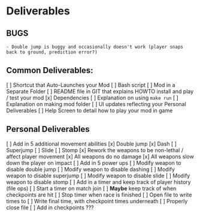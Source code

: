# Deliverables

## BUGS
    - Double jump is buggy and occasionally doesn't work (player snaps back to ground, prediction error?)

## Common Deliverables:
[ ] Shortcut that Auto-Launches your Mod
    [ ] Bash script
[ ] Mod in a Separate Folder
[ ] README file in GIT that explains HOWTO install and play / test your mod
    [x] Dependencies
    [ ] Explanation on using `make run`
    [ ] Explanation on making mod folder
[ ] UI updates reflecting your Personal Deliverables
[ ] Help Screen to detail how to play your mod in game

## Personal Deliverables
[ ] Add in 5 additional movement abilities
    [x] Double jump
    [x] Dash
    [ ] Superjump
    [ ] Slide
    [ ] Stomp
[x] Rework the weapons to be non-lethal / affect player movement
    [x] All weapons do no damage
    [x] All weapons slow down the player on impact
[ ] Add in 5 power ups
    [ ] Modify weapon to disable double jump
    [ ] Modify weapon to disable dashing
    [ ] Modify weapon to disable superjump
    [ ] Modify weapon to disable slide
    [ ] Modify weapon to disable stomp
[ ] Add in a timer and keep track of player history (file ops)
    [ ] Start a timer on match join
    [ ] **Maybe** keep track of when checkpoints are hit
    [ ] Stop timer when race is finished 
    [ ] Open file to write times to
    [ ] Write final time, with checkpoint times underneath
    [ ] Properly close file
[ ] Add in checkpoints
    ???

